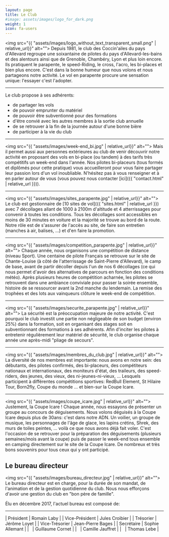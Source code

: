 ```yaml
---
layout: page
title: Le Club
#image: assets/images/logo_for_dark.png
weight: 1
icon: fa-users
---
```


<a class="image left" style="max-width: 20%;"><img src="{{ "assets/images/logo_without_text_transparent_small.png" | relative_url}}" alt=""></a>
Depuis 1981, le club des Coccin'ailes du pays d'Allevard regroupe une soixantaine de pilotes du pays d'Allevard-les-bains et des alentours ainsi que de Grenoble, Chambéry, Lyon et plus loin encore. Ils pratiquent le parapente, le speed-Riding, le cross, l'acro, les bi-places et bien plus encore. C'est dans la bonne humeur que nous volons et nous partageons notre activité. Le vol en parapente procure une sensation unique: l'essayer c'est l'adopter.

* * *

Le club propose à ses adhérents:
- de partager les vols
- de pouvoir emprunter du matériel
- de pouvoir être subventionné pour des formations
- d'être convié avec les autres membres à la sortie club annuelle
- de se retrouver à la fin de la journée autour d'une bonne bière
- de participer à la vie du club

* * *

<a class="image right" style="max-width: 40%;"><img src="{{ "assets/images/week-end_bi.jpg" | relative_url}}" alt=""></a>
Mais il permet aussi aux personnes extérieures au club de venir découvrir notre activité en proposant des vols en bi-place (ou tandem) à des tarifs très compétitifs un week-end dans l'année.
Nos pilotes bi-placeurs (tous formés et diplômés pour cette pratique) vous accueilleront pour vous faire partager leur passion lors d'un vol inoubliable.
N'hésitez pas à vous renseigner et à en parler autour de vous (vous pouvez nous contacter [ici]({{ "contact.html" | relative_url }})).

* * *

<a class="image left" style="max-width: 40%;"><img src="{{ "assets/images/sites_parapente.jpg" | relative_url}}" alt=""></a>
Le club est gestionnaire de [10 sites de vol]({{ "sites.html" | relative_url }}) avec 7 décollages allant de 1000 à 2100m d'altitude et 4 atterrissages pour convenir à toutes les conditions. Tous les décollages sont accessibles en moins de 30 minutes en voiture et la majorité se trouve au bord de la route. Notre rôle est de s'assurer de l'accès au site, de faire son entretien (manches à air, balises, ...) et d'en faire la promotion.

* * *

<a class="image right" style="max-width: 40%;"><img src="{{ "assets/images/competition_parapente.jpg" | relative_url}}" alt=""></a>
Chaque année, nous organisons une compétition de distance (niveau Sport). Une centaine de pilote Français se retrouve sur le site de Chante-Louise (à côté de l'atterrissage de Saint-Pierre d'Allevard), le camp de base, avant de partir décoller depuis l'un de nos 6 décollages (ce qui nous permet d'avoir des alternatives de parcours en fonction des conditions météo). Après plusieurs heures de compétition acharnée, les pilotes se retrouvent dans une ambiance conviviale pour passer la soirée ensemble, histoire de se ressourcer avant la 2nd manche du lendemain. La remise des trophées et des lots aux vainqueurs clôture le week-end de compétition.

* * *

<a class="image left" style="max-width: 40%;"><img src="{{ "assets/images/securite_parapente.jpg" | relative_url}}" alt=""></a>
La sécurité est la préoccupation majeure de notre activité. C'est pourquoi le club investit une partie non négligeable de son budget (environ 25%) dans la formation, soit en organisant des stages soit en subventionnant des formations à ses adhérents. Afin d'inciter les pilotes à entretenir régulièrement leur matériel de sécurité, le club organise chaque année une après-midi "pliage de secours".

* * *

<a class="image right" style="max-width: 40%;"><img src="{{ "assets/images/membres_du_club.jpg" | relative_url}}" alt=""></a>
La diversité de nos membres est importante: nous avons en notre sein: des débutants, des pilotes confirmés, des bi-placeurs, des compétiteurs nationaux et internationaux, des moniteurs d'état, des traileurs, des speed-riders, des jeunes, des vieux, des ni-jeunes-ni-vieux, ... Lesquels participent à différentes compétitions sportives: RedBull Element, St Hilaire Tour, Born2fly, Coupe du monde ... et bien-sur la Coupe Icare.

* * *

<a class="image left" style="max-width: 40%;"><img src="{{ "assets/images/coupe_icare.jpg" | relative_url}}" alt=""></a>
Justement, la Coupe Icare ! Chaque année, nous essayons de présenter un groupe au concours de déguisements. Nous volons déguisés à la Coupe Icare depuis plus de 30ans: c'est dans notre ADN. Un voilier, un groupe de musique, les personnages de l'âge de glace, les lapins crétins, Shrek, des murs de toiles peintes, ... voilà ce que nous avons déjà fait voler. C'est l'occasion de se retrouver pour la préparation des déguisements (plusieurs semaines/mois avant la coupe) puis de passer le week-end tous ensemble en camping directement sur le site de la Coupe Icare. De nombreux et très bons souvenirs pour tous ceux qui y ont participé.

## Le bureau directeur
<a class="image right" style="max-width: 40%;"><img src="{{ "assets/images/bureau_directeur.jpg" | relative_url}}" alt=""></a>
Le bureau directeur est en charge, pour la durée de son mandat, de l'animation et de la gestion quotidienne du club. Nous nous efforçons d'avoir une gestion du club en "bon père de famille".

Élu en décembre 2017, l'actuel bureau est composé de:

* * *

| Président | Romain Laby |
| Vice-Président | Jules Croibier |
| Trésorier | Jérôme Loyet |
| Vice-Trésorier | Jean-Pierre Bages |
| Secrétaire | Sophie Allemant |
| &nbsp; | Guillaume Cornet |
| &nbsp; | Camille Jauffret |
| &nbsp; | Thomas Lebe |
